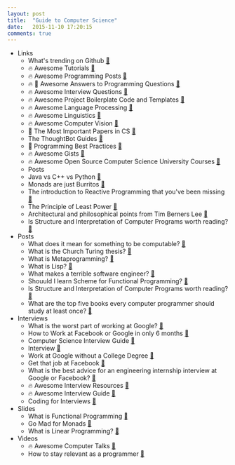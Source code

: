 ```yaml
---
layout: post
title:  "Guide to Computer Science"
date:   2015-11-10 17:20:15
comments: true
---
```


- Links
    - What's trending on Github [:link:](https://www.coolgithubprojects.com/)
    - :fire: Awesome Tutorials [:link:](https://github.com/therebelrobot/awesome-workshopper)
    - :fire: Awesome Programming Posts [:link:](https://github.com/hellerve/programming-talks)
    - :fire: :raised_hands: Awesome Answers to Programming Questions [:link:](https://github.com/jugoncalves/awesome-answers)
    - :fire: Awesome Interview Questions [:link:](https://github.com/ChiperSoft/InterviewThis)
    - :fire: Awesome Project Boilerplate Code and Templates [:link:](https://github.com/melvin0008/awesome-projects-boilerplates)
    - :fire: Awesome Language Processing [:link:](https://github.com/edobashira/speech-language-processing)
    - :fire: Awesome Linguistics [:link:](https://github.com/theimpossibleastronaut/awesome-linguistics)
    - :fire: Awesome Computer Vision [:link:](https://github.com/jbhuang0604/awesome-computer-vision)
    - :raised_hands: The Most Important Papers in CS [:link:](https://github.com/papers-we-love/papers-we-love)
    - The ThoughtBot Guides [:link:](https://github.com/thoughtbot/guides)
    - :raised_hands: Programming Best Practices [:link:](https://github.com/timoxley/best-practices)
    - :fire: Awesome Gists [:link:](https://github.com/vsouza/awesome-gists)
    - :fire: Awesome Open Source Computer Science University Courses [:link:](https://github.com/open-source-society/computer-science-and-engineering) 
    - Posts
    - Java vs C++ vs Python [:link:](http://punchplace.blogspot.com/2012/06/c-vs-java-vs-python.html)
    - Monads are just Burritos [:link:](http://khanlou.com/2015/09/what-the-heck-is-a-monad/)
    - The introduction to Reactive Programming that you've been missing [:link:](https://gist.github.com/staltz/868e7e9bc2a7b8c1f754)
    - The Principle of Least Power [:link:](http://blog.codinghorror.com/the-principle-of-least-power/)
    - Architectural and philosophical points from Tim Berners Lee [:link:](http://www.w3.org/DesignIssues/)
    - Is Structure and Interpretation of Computer Programs worth reading? [:link:](https://www.quora.com/Is-Structure-and-Interpretation-of-Computer-Programs-SICP-worth-reading)
- Posts 
    - What does it mean for something to be computable? [:link:](https://www.quora.com/What-does-it-mean-for-something-to-be-computable)
    - What is the Church Turing thesis? [:link:](https://en.wikipedia.org/wiki/Church%E2%80%93Turing_thesis)
    - What is Metaprogramming? [:link:](https://www.quora.com/What-is-metaprogramming)
    - What is Lisp? [:link:](https://www.quora.com/What-is-Lisp-language)
    - What makes a terrible software engineer? [:link:](https://www.quora.com/What-are-the-characteristics-of-a-bad-software-engineer)
    - Shouuld I learn Scheme for Functional Programming? [:link:](https://www.quora.com/Is-Scheme-worth-learning)
    - Is Structure and Interpretation of Computer Programs worth reading? [:link:](https://www.quora.com/Is-Structure-and-Interpretation-of-Computer-Programs-SICP-worth-reading)
    - What are the top five books every computer programmer should study at least once? [:link:](https://www.quora.com/What-are-the-top-five-books-every-computer-programmer-should-study-at-least-once/answer/Tikhon-Jelvis)
- Interviews
    - What is the worst part of working at Google? [:link:](https://www.quora.com/What-is-the-worst-part-about-working-at-Google)
    - How to Work at Facebook or Google in only 6 months [:link:](https://www.quora.com/How-can-I-get-a-job-at-Facebook-or-Google-in-6-months/answer/Jimmy-Saade?srid=TAJ1&share=1)
    - Computer Science Interview Guide [:link:](https://github.com/schmatz/cs-interview-guide)
    - Interview [:link:](https://github.com/andreis/interview)
    - Work at Google without a College Degree [:link:](https://medium.com/this-happened-to-me/four-steps-to-google-without-a-degree-8f381aa6bd5e)
    - Get that job at Facebook [:link:](https://www.facebook.com/notes/10150964382448920)
    - What is the best advice for an engineering internship interview at Google or Facebook? [:link:](https://www.quora.com/What-is-the-best-advice-for-an-engineering-internship-interview-at-Google-or-Facebook)
    - :fire: Awesome Interview Resources [:link:](https://github.com/davidhampgonsalves/interview-resources)
    - :fire: Awesome Interview Guide [:link:](https://github.com/schmatz/cs-interview-guide)
    - Coding for Interviews [:link:](http://codingforinterviews.com/practice)
- Slides
    - What is Functional Programming [:link:](http://slides.com/gsklee/functional-programming-in-5-minutes#/10)
    - Go Mad for Monads [:floppy_disk:](http://slides.com/warrenseymour/go-mad-for-monads#/)
    - What is Linear Programming? [:floppy_disk:](http://slides.com/denaeanderson/mathematics#/)
- Videos
    - :fire: Awesome Computer Talks [:link:](https://github.com/JanVanRyswyck/awesome-talks)
    - How to stay relevant as a programmer [:link:](https://www.youtube.com/watch?v=ZZUY37RQS-k)
